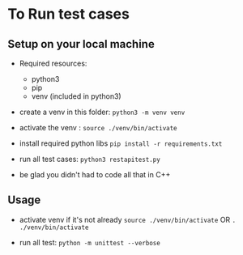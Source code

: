 # To Run test cases

## Setup on your local machine
 - Required resources:
    - python3
    - pip
    - venv (included in python3)

 - create a venv in this folder:
    `python3 -m venv venv`

 - activate the venv :
    `source ./venv/bin/activate`

 - install required python libs
    `pip install -r requirements.txt`

 - run all test cases:
    `python3 restapitest.py`

 - be glad you didn't had to code all that in C++

## Usage

 - activate venv if it's not already
    `source ./venv/bin/activate`
    OR
    `. ./venv/bin/activate`

 - run all test:
    `python -m unittest --verbose`

